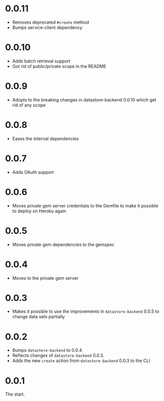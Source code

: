 # 0.0.11

* Removes deprecated ``#create`` method
* Bumps service-client dependency

# 0.0.10

* Adds batch retrieval support
* Got rid of public/private scope in the README

# 0.0.9

* Adopts to the breaking changes in datastore-backend 0.0.10 which get rid of any scope

# 0.0.8

* Eases the internal dependencies

# 0.0.7

* Adds OAuth support

# 0.0.6

* Moves private gem server credentials to the Gemfile to make it
  possible to deploy on Heroku again

# 0.0.5

* Moves private gem dependencies to the gemspec

# 0.0.4

* Moves to the private gem server

# 0.0.3

* Makes it possible to use the improvements in ``datastore-backend`` 0.0.5 to change data sets partially

# 0.0.2

* Bumps ``datastore-backend`` to 0.0.4
* Reflects changes of ``datastore-backend`` 0.0.3.
* Adds the new ``create`` action from ``datastore-backend`` 0.0.3 to the CLI

# 0.0.1

The start.

